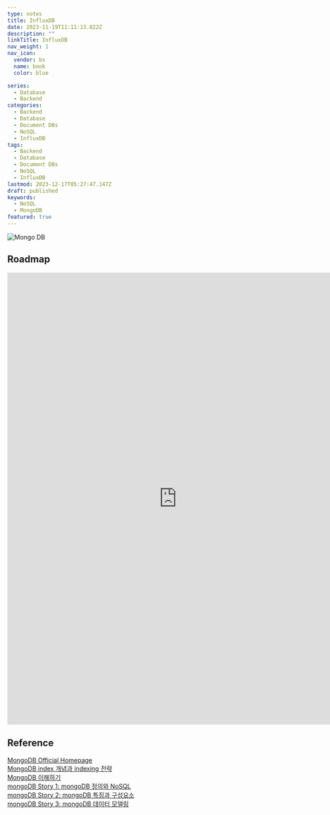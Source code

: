 ```yaml
---
type: notes
title: InfluxDB
date: 2023-11-19T11:11:13.822Z
description: ""
linkTitle: InfluxDB
nav_weight: 1
nav_icon:
  vendor: bs
  name: book
  color: blue

series:
  - Database
  - Backend
categories:
  - Backend
  - Database
  - Document DBs
  - NoSQL
  - InfluxDB
tags:
  - Backend
  - Database
  - Document DBs
  - NoSQL
  - InfluxDB
lastmod: 2023-12-17T05:27:47.147Z
draft: published
keywords:
  - NoSQL
  - MongoDB
featured: true
---
```


![Mongo DB](/content/backend/mongodb.png#center "https://rahul319sinha.medium.com/regular-expression-in-mongodb-37f2161d9754")

## Roadmap

<p align="center">
<iframe width="768" height="1024" src="https://roadmap.sh/mongodb?s=652b754df43a58c923ce9d26" frameborder="0" allow="accelerometer; autoplay; encrypted-media; gyroscope; picture-in-picture" allowfullscreen></iframe>
</p>

## Reference

[MongoDB Official Homepage](https://www.mongodb.com/ko-kr)  
[MongoDB index 개념과 indexing 전략](https://ryu-e.tistory.com/1)  
[MongoDB 이해하기](https://kciter.so/posts/about-mongodb)  
[mongoDB Story 1: mongoDB 정의와 NoSQL](https://meetup.nhncloud.com/posts/274)  
[mongoDB Story 2: mongoDB 특징과 구성요소](https://meetup.nhncloud.com/posts/275)  
[mongoDB Story 3: mongoDB 데이터 모델링](https://meetup.nhncloud.com/posts/276)
